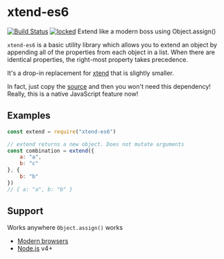 # xtend-es6

[![Build Status](https://travis-ci.org/styfle/xtend-es6.svg?branch=master)][1]
[![locked](http://badges.github.io/stability-badges/dist/locked.svg)][2]
Extend like a modern boss using Object.assign()

`xtend-es6` is a basic utility library which allows you to extend an object by appending all of the properties from each object in a list. When there are identical properties, the right-most property takes precedence.

It's a drop-in replacement for [xtend](https://www.npmjs.com/package/xtend) that is slightly smaller.

In fact, just copy the [source][5] and then you won't need this dependency! Really, this is a native JavaScript feature now!

## Examples

```js
const extend = require("xtend-es6")

// extend returns a new object. Does not mutate arguments
const combination = extend({
    a: "a",
    b: "c"
}, {
    b: "b"
})
// { a: "a", b: "b" }
```


## Support

Works anywhere `Object.assign()` works

- [Modern browsers][3]
- [Node.js][4] v4+


[1]: https://travis-ci.org/styfle/xtend-es6
[2]: http://github.com/badges/stability-badges
[3]: https://developer.mozilla.org/en-US/docs/Web/JavaScript/Reference/Global_Objects/Object/assign#Browser_compatibility
[4]: https://kangax.github.io/compat-table/es6/#test-Object_static_methods
[5]: https://github.com/styfle/xtend-es6/blob/master/immutable.js